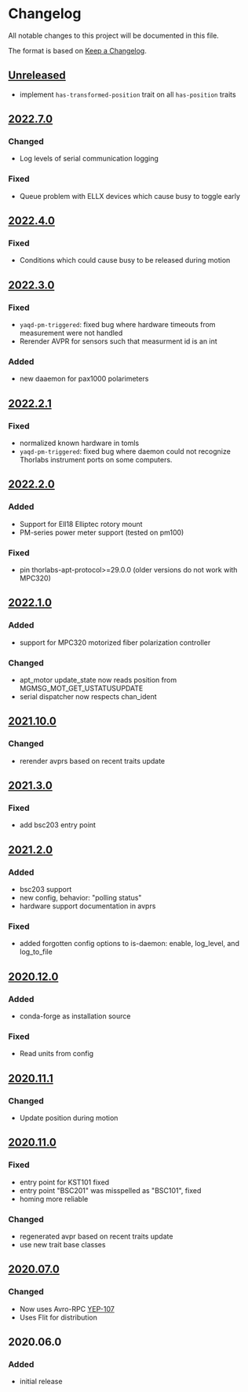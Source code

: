 # Changelog
All notable changes to this project will be documented in this file.

The format is based on [Keep a Changelog](https://keepachangelog.com/).

## [Unreleased]

- implement `has-transformed-position` trait on all `has-position` traits

## [2022.7.0]

### Changed
- Log levels of serial communication logging

### Fixed
- Queue problem with ELLX devices which cause busy to toggle early

## [2022.4.0]

### Fixed
- Conditions which could cause busy to be released during motion

## [2022.3.0]

### Fixed
- `yaqd-pm-triggered`: fixed bug where hardware timeouts from measurement were not handled
- Rerender AVPR for sensors such that measurment id is an int

### Added
- new daaemon for pax1000 polarimeters

## [2022.2.1]

### Fixed
- normalized known hardware in tomls
- `yaqd-pm-triggered`: fixed bug where daemon could not recognize Thorlabs instrument ports on some computers.

## [2022.2.0]

### Added
- Support for Ell18 Elliptec rotory mount
- PM-series power meter support (tested on pm100)

### Fixed
- pin thorlabs-apt-protocol>=29.0.0 (older versions do not work with MPC320)

## [2022.1.0]

### Added
- support for MPC320 motorized fiber polarization controller

### Changed
- apt_motor update_state now reads position from MGMSG_MOT_GET_USTATUSUPDATE
- serial dispatcher now respects chan_ident

## [2021.10.0]

### Changed
- rerender avprs based on recent traits update

## [2021.3.0]

### Fixed
- add bsc203 entry point

## [2021.2.0]

### Added
- bsc203 support
- new config, behavior: "polling status"
- hardware support documentation in avprs

### Fixed
- added forgotten config options to is-daemon: enable, log_level, and log_to_file

## [2020.12.0]

### Added
- conda-forge as installation source

### Fixed
- Read units from config

## [2020.11.1]

### Changed
- Update position during motion

## [2020.11.0]

### Fixed
- entry point for KST101 fixed
- entry point "BSC201" was misspelled as "BSC101", fixed
- homing more reliable

### Changed
- regenerated avpr based on recent traits update
- use new trait base classes

## [2020.07.0]

### Changed
- Now uses Avro-RPC [YEP-107](https://yeps.yaq.fyi/107/)
- Uses Flit for distribution

## 2020.06.0

### Added
- initial release

[Unreleased]: https://github.com/yaq-project/yaqd-thorlabs/compare/v2022.7.0...main
[2022.7.0]: https://github.com/yaq-project/yaqd-thorlabs/compare/v2022.4.0...v2022.7.0
[2022.4.0]: https://github.com/yaq-project/yaqd-thorlabs/compare/v2022.3.0...v2022.4.0
[2022.3.0]: https://github.com/yaq-project/yaqd-thorlabs/compare/v2022.2.1...v2022.3.0
[2022.2.1]: https://github.com/yaq-project/yaqd-thorlabs/compare/v2022.2.0...v2022.2.1
[2022.2.0]: https://github.com/yaq-project/yaqd-thorlabs/compare/v2022.1.0...v2022.2.0
[2022.1.0]: https://github.com/yaq-project/yaqd-thorlabs/compare/v2021.10.0...v2022.1.0
[2021.10.0]: https://github.com/yaq-project/yaqd-thorlabs/compare/v2021.3.0...v2021.10.0
[2021.3.0]: https://github.com/yaq-project/yaqd-thorlabs/compare/v2021.2.0...v2021.3.0
[2021.2.0]: https://github.com/yaq-project/yaqd-thorlabs/compare/v2020.12.0...v2021.2.0
[2020.12.0]: https://github.com/yaq-project/yaqd-thorlabs/compare/v2020.11.1...v2020.12.0
[2020.11.1]: https://github.com/yaq-project/yaqd-thorlabs/compare/v2020.11.0...v2020.11.1
[2020.11.0]: https://github.com/yaq-project/yaqd-thorlabs/compare/v2020.07.0...v2020.11.0
[2020.07.0]: https://github.com/yaq-project/yaqd-thorlabs/compare/v2020.06.0...v2020.07.0
